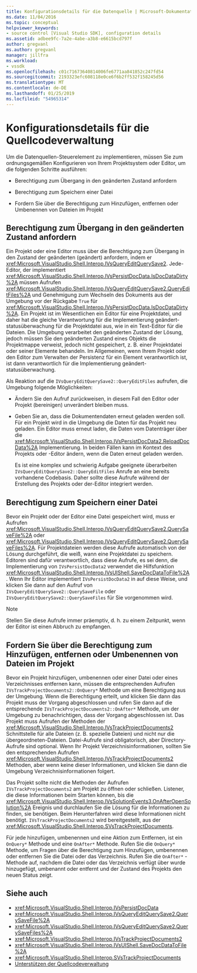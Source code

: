 ```yaml
---
title: Konfigurationsdetails für die Datenquelle | Microsoft-Dokumentation
ms.date: 11/04/2016
ms.topic: conceptual
helpviewer_keywords:
- source control [Visual Studio SDK], configuration details
ms.assetid: adbee9fc-7a2e-4abe-a3b8-e6615bcd797f
author: gregvanl
ms.author: gregvanl
manager: jillfra
ms.workload:
- vssdk
ms.openlocfilehash: c01c71673640814006fe6771aa841852c247fd54
ms.sourcegitcommit: 2193323efc608118e0ce6f6b2ff532f158245d56
ms.translationtype: MT
ms.contentlocale: de-DE
ms.lasthandoff: 01/25/2019
ms.locfileid: "54965314"
---
```

# <a name="source-control-configuration-details"></a>Konfigurationsdetails für die Quellcodeverwaltung
Um die Datenquellen-Steuerelement zu implementieren, müssen Sie zum ordnungsgemäßen Konfigurieren von Ihrem Projektsystem oder Editor, um die folgenden Schritte ausführen:

-   Berechtigung zum Übergang in den geänderten Zustand anfordern

-   Berechtigung zum Speichern einer Datei

-   Fordern Sie über die Berechtigung zum Hinzufügen, entfernen oder Umbenennen von Dateien im Projekt

## <a name="request-permission-to-transition-to-changed-state"></a>Berechtigung zum Übergang in den geänderten Zustand anfordern
 Ein Projekt oder eine Editor muss über die Berechtigung zum Übergang in den Zustand der geänderten (geändert) anfordern, indem er <xref:Microsoft.VisualStudio.Shell.Interop.IVsQueryEditQuerySave2>. Jede-Editor, der implementiert <xref:Microsoft.VisualStudio.Shell.Interop.IVsPersistDocData.IsDocDataDirty%2A> müssen Aufrufen <xref:Microsoft.VisualStudio.Shell.Interop.IVsQueryEditQuerySave2.QueryEditFiles%2A> und Genehmigung zum Wechseln des Dokuments aus der Umgebung vor der Rückgabe `True` für <xref:Microsoft.VisualStudio.Shell.Interop.IVsPersistDocData.IsDocDataDirty%2A>. Ein Projekt ist im Wesentlichen ein Editor für eine Projektdatei, und daher hat die gleiche Verantwortung für die Implementierung geändert-statusüberwachung für die Projektdatei aus, wie in ein Text-Editor für die Dateien. Die Umgebung verarbeitet den geänderten Zustand der Lösung, jedoch müssen Sie den geänderten Zustand eines Objekts die Projektmappe verweist, jedoch nicht gespeichert, z. B. einer Projektdatei oder seiner Elemente behandeln. Im Allgemeinen, wenn Ihrem Projekt oder den Editor zum Verwalten der Persistenz für ein Element verantwortlich ist, ist dann verantwortlich für die Implementierung geändert-statusüberwachung.

 Als Reaktion auf die `IVsQueryEditQuerySave2::QueryEditFiles` aufrufen, die Umgebung folgende Möglichkeiten:

- Ändern Sie den Aufruf zurückweisen, in diesem Fall den Editor oder Projekt (bereinigen) unverändert bleiben muss.

- Geben Sie an, dass die Dokumentendaten erneut geladen werden soll. Für ein Projekt wird in die Umgebung die Daten für das Projekt neu geladen. Ein Editor muss erneut laden, die Daten vom Datenträger über die <xref:Microsoft.VisualStudio.Shell.Interop.IVsPersistDocData2.ReloadDocData%2A> Implementierung. In beiden Fällen kann im Kontext des Projekts oder -Editor ändern, wenn die Daten erneut geladen werden.

  Es ist eine komplex und schwierig Aufgabe geeignete überarbeiten `IVsQueryEditQuerySave2::QueryEditFiles` Anrufe an eine bereits vorhandene Codebasis. Daher sollte diese Aufrufe während der Erstellung des Projekts oder der-Editor integriert werden.

## <a name="request-permission-to-save-a-file"></a>Berechtigung zum Speichern einer Datei
 Bevor ein Projekt oder der Editor eine Datei gespeichert wird, muss er Aufrufen <xref:Microsoft.VisualStudio.Shell.Interop.IVsQueryEditQuerySave2.QuerySaveFile%2A> oder <xref:Microsoft.VisualStudio.Shell.Interop.IVsQueryEditQuerySave2.QuerySaveFiles%2A>. Für Projektdateien werden diese Aufrufe automatisch von der Lösung durchgeführt, die weiß, wann eine Projektdatei zu speichern. Editoren sind dafür verantwortlich, dass diese Aufrufe, es sei denn, die Implementierung von `IVsPersistDocData2` verwendet die Hilfsfunktion <xref:Microsoft.VisualStudio.Shell.Interop.IVsUIShell.SaveDocDataToFile%2A>. Wenn Ihr Editor implementiert `IVsPersistDocData2` in auf diese Weise, und klicken Sie dann auf den Aufruf von `IVsQueryEditQuerySave2::QuerySaveFile` oder `IVsQueryEditQuerySave2::QuerySaveFiles` für Sie vorgenommen wird.

> [!NOTE]
>  Stellen Sie diese Aufrufe immer präemptiv, d. h. zu einem Zeitpunkt, wenn der Editor ist einen Abbruch zu empfangen.

## <a name="request-permission-to-add-remove-or-rename-files-in-the-project"></a>Fordern Sie über die Berechtigung zum Hinzufügen, entfernen oder Umbenennen von Dateien im Projekt
 Bevor ein Projekt hinzufügen, umbenennen oder einer Datei oder eines Verzeichnisses entfernen kann, müssen die entsprechenden Aufrufen `IVsTrackProjectDocuments2::OnQuery*` Methode um eine Berechtigung aus der Umgebung. Wenn die Berechtigung erteilt, und klicken Sie dann das Projekt muss der Vorgang abgeschlossen und rufen Sie dann auf die entsprechende `IVsTrackProjectDocuments2::OnAfter*` Methode, um der Umgebung zu benachrichtigen, dass der Vorgang abgeschlossen ist. Das Projekt muss Aufrufen der Methoden der <xref:Microsoft.VisualStudio.Shell.Interop.IVsTrackProjectDocuments2> Schnittstelle für alle Dateien (z. B. spezielle Dateien) und nicht nur die übergeordneten-Dateien. Datei-Aufrufe sind obligatorisch, aber Directory-Aufrufe sind optional. Wenn Ihr Projekt Verzeichnisinformationen, sollten Sie den entsprechenden Aufrufen <xref:Microsoft.VisualStudio.Shell.Interop.IVsTrackProjectDocuments2> Methoden, aber wenn keine dieser Informationen, und klicken Sie dann die Umgebung Verzeichnisinformationen folgert.

 Das Projekt sollte nicht die Methoden der Aufrufen `IVsTrackProjectDocuments2` am Projekt zu öffnen oder schließen. Listener, die diese Informationen beim Starten können, bis die <xref:Microsoft.VisualStudio.Shell.Interop.IVsSolutionEvents3.OnAfterOpenSolution%2A> Ereignis und durchlaufen Sie die Lösung für die Informationen zu finden, sie benötigen. Beim Herunterfahren wird diese Informationen nicht benötigt. `IVsTrackProjectDocuments2` wird bereitgestellt, aus der <xref:Microsoft.VisualStudio.Shell.Interop.SVsTrackProjectDocuments>.

 Für jede hinzufügen, umbenennen und eine Aktion zum Entfernen, ist ein `OnQuery*` Methode und eine `OnAfter*` Methode. Rufen Sie die `OnQuery*` Methode, um Fragen über die Berechtigung zum Hinzufügen, umbenennen oder entfernen Sie die Datei oder das Verzeichnis. Rufen Sie die `OnAfter*` -Methode auf, nachdem die Datei oder das Verzeichnis verfügt über wurde hinzugefügt, umbenannt oder entfernt und der Zustand des Projekts den neuen Status zeigt.

## <a name="see-also"></a>Siehe auch

- <xref:Microsoft.VisualStudio.Shell.Interop.IVsPersistDocData>
- <xref:Microsoft.VisualStudio.Shell.Interop.IVsQueryEditQuerySave2.QuerySaveFile%2A>
- <xref:Microsoft.VisualStudio.Shell.Interop.IVsQueryEditQuerySave2.QuerySaveFiles%2A>
- <xref:Microsoft.VisualStudio.Shell.Interop.IVsTrackProjectDocuments2>
- <xref:Microsoft.VisualStudio.Shell.Interop.IVsUIShell.SaveDocDataToFile%2A>
- <xref:Microsoft.VisualStudio.Shell.Interop.SVsTrackProjectDocuments>
- [Unterstützen der Quellcodeverwaltung](../../extensibility/internals/supporting-source-control.md)